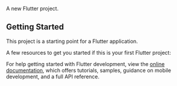 

A new Flutter project.

## Getting Started

This project is a starting point for a Flutter application.

A few resources to get you started if this is your first Flutter project:

For help getting started with Flutter development, view the
[online documentation](https://docs.flutter.dev/), which offers tutorials,
samples, guidance on mobile development, and a full API reference.

